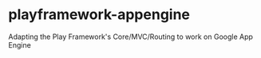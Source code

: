 playframework-appengine
=======================

Adapting the Play Framework's Core/MVC/Routing to work on Google App Engine

